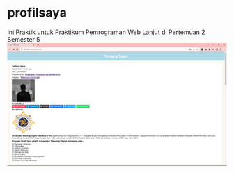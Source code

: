 # profilsaya
Ini Praktik untuk Praktikum Pemrograman Web Lanjut di Pertemuan 2 Semester 5 
![Tangkapan Layar](https://github.com/Emzyjeppp/profilsaya/raw/main/Screenshot%20(269).png)
